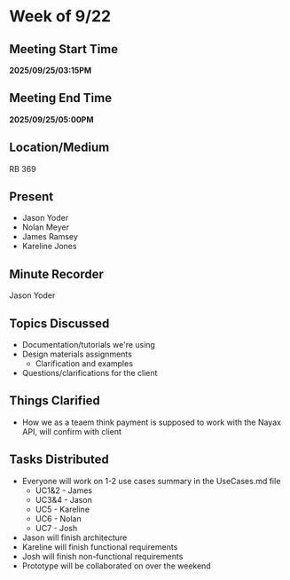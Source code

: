 # Week of 9/22

## Meeting Start Time

**2025/09/25/03:15PM** 

## Meeting End Time

**2025/09/25/05:00PM**

## Location/Medium

RB 369

## Present
- Jason Yoder
- Nolan Meyer
- James Ramsey
- Kareline Jones

## Minute Recorder
Jason Yoder

## Topics Discussed
- Documentation/tutorials we're using
- Design materials assignments
  - Clarification and examples
- Questions/clarifications for the client

## Things Clarified
- How we as a teaem think payment is supposed to work with the Nayax API, will confirm with client
## Tasks Distributed
- Everyone will work on 1-2 use cases summary in the UseCases.md file
  - UC1&2 - James
  - UC3&4 - Jason
  - UC5 - Kareline
  - UC6 - Nolan
  - UC7 - Josh
- Jason will finish architecture 
- Kareline will finish functional requirements
- Josh will finish non-functional requirements
- Prototype will be collaborated on over the weekend
